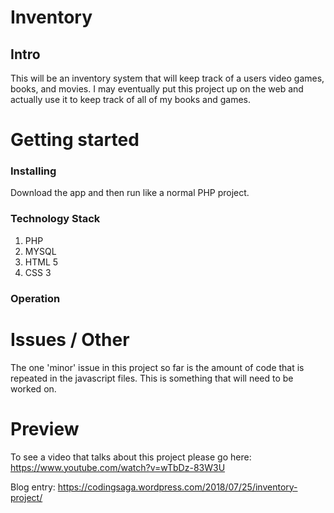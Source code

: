 # Inventory
## Intro

This will be an inventory system that will keep track of a users video games, books, and movies. I may eventually put this project up on the web and actually use it to keep track of all of my books and games. 


# Getting started
### Installing

Download the app and then run like a normal PHP project. 

### Technology Stack

1. PHP 
2. MYSQL
3. HTML 5
4. CSS 3 

### Operation


# Issues / Other

The one 'minor' issue in this project so far is the amount of code that is repeated in the javascript files. This is something that will need to be worked on. 

# Preview

To see a video that talks about this project please go here: https://www.youtube.com/watch?v=wTbDz-83W3U

Blog entry: https://codingsaga.wordpress.com/2018/07/25/inventory-project/